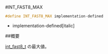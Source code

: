 #INT_FAST8_MAX
```cpp
#define INT_FAST8_MAX implementation-defined
```
* implementation-defined[italic]

##概要


[int_fast8_t](/reference/cstdint/int_fast8_t.md) の最大値。
